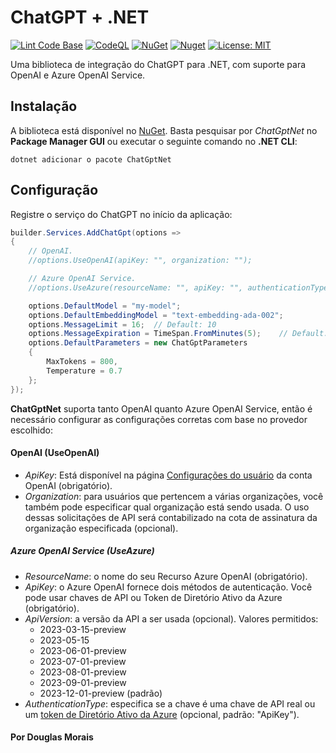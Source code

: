 # ChatGPT + .NET

[![Lint Code Base](https://github.com/marcominerva/ChatGptNet/actions/workflows/linter.yml/badge.svg)](https://github.com/marcominerva/ChatGptNet/actions/workflows/linter.yml)
[![CodeQL](https://github.com/marcominerva/ChatGptNet/actions/workflows/codeql.yml/badge.svg)](https://github.com/marcominerva/ChatGptNet/actions/workflows/codeql.yml)
[![NuGet](https://img.shields.io/nuget/v/ChatGptNet.svg?style=flat-square)](https://www.nuget.org/packages/ChatGptNet)
[![Nuget](https://img.shields.io/nuget/dt/ChatGptNet)](https://www.nuget.org/packages/ChatGptNet)
[![License: MIT](https://img.shields.io/badge/License-MIT-yellow.svg)](https://github.com/marcominerva/ChatGptNet/blob/master/LICENSE)

Uma biblioteca de integração do ChatGPT para .NET, com suporte para OpenAI e Azure OpenAI Service.

## Instalação

A biblioteca está disponível no [NuGet](https://www.nuget.org/packages/ChatGptNet). Basta pesquisar por *ChatGptNet* no **Package Manager GUI** ou executar o seguinte comando no **.NET CLI**:

```shell
dotnet adicionar o pacote ChatGptNet
```

## Configuração

Registre o serviço do ChatGPT no início da aplicação:

```csharp
builder.Services.AddChatGpt(options =>
{
    // OpenAI.
    //options.UseOpenAI(apiKey: "", organization: "");

    // Azure OpenAI Service.
    //options.UseAzure(resourceName: "", apiKey: "", authenticationType: AzureAuthenticationType.ApiKey);

    options.DefaultModel = "my-model";
    options.DefaultEmbeddingModel = "text-embedding-ada-002";
    options.MessageLimit = 16;  // Default: 10
    options.MessageExpiration = TimeSpan.FromMinutes(5);    // Default: 1 hour
    options.DefaultParameters = new ChatGptParameters
    {
        MaxTokens = 800,
        Temperature = 0.7
    };
});
```

**ChatGptNet** suporta tanto OpenAI quanto Azure OpenAI Service, então é necessário configurar as configurações corretas com base no provedor escolhido:

#### OpenAI (UseOpenAI)

- _ApiKey_: Está disponível na página [Configurações do usuário](https://platform.openai.com/account/api-keys) da conta OpenAI (obrigatório).
- _Organization_: para usuários que pertencem a várias organizações, você também pode especificar qual organização está sendo usada. O uso dessas solicitações de API será contabilizado na cota de assinatura da organização especificada (opcional).

##### Azure OpenAI Service (UseAzure)

- _ResourceName_: o nome do seu Recurso Azure OpenAI (obrigatório).
- _ApiKey_: o Azure OpenAI fornece dois métodos de autenticação. Você pode usar chaves de API ou Token de Diretório Ativo da Azure (obrigatório).
- _ApiVersion_: a versão da API a ser usada (opcional). Valores permitidos:
  - 2023-03-15-preview
  - 2023-05-15
  - 2023-06-01-preview
  - 2023-07-01-preview
  - 2023-08-01-preview
  - 2023-09-01-preview
  - 2023-12-01-preview (padrão)
- _AuthenticationType_: especifica se a chave é uma chave de API real ou um [token de Diretório Ativo da Azure](https://learn.microsoft.com/azure/cognitive-services/openai/how-to/managed-identity) (opcional, padrão: "ApiKey").

#### Por Douglas Morais